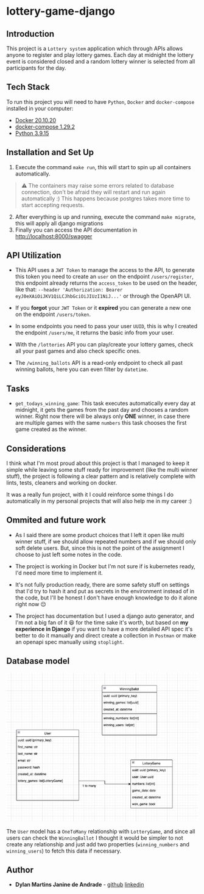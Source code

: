 # lottery-game-django

## Introduction

This project is a `Lottery system` application which through APIs allows anyone to register and play lottery games. Each day at midnight the lottery event is considered closed and a random lottery winner is selected from all participants for the day.

## Tech Stack

To run this project you will need to have `Python`, `Docker` and `docker-compose` installed in your computer:

- [Docker 20.10.20](<https://www.docker.com/>)
- [docker-compose 1.29.2](<https://docs.docker.com/compose/>)
- [Python 3.9.15](<https://www.python.org/downloads/>)

## Installation and Set Up

1. Execute the command `make run`, this will start to spin up all containers automatically.
> :warning: The containers may raise some errors related to database connection, don't be afraid they will restart and run again automatically :) This happens because postgres takes more time to start accepting requests.
2. After everything is up and running, execute the command `make migrate`, this will apply all django migrations
3. Finally you can access the API documentation in <http://localhost:8000/swagger>

## API Utilization

- This API uses a `JWT Token` to manage the access to the API, to generate this token you need to create an `user` on the endpoint `/users/register`, this endpoint already returns the `access_token` to be used on the header, like that:
`--header 'Authorization: Bearer eyJ0eXAiOiJKV1QiLCJhbGciOiJIUzI1NiJ...'` or through the OpenAPI UI.

- If you **forgot** your `JWT Token` or it **expired** you can generate a new one on the endpoint `/users/token`.

- In some endpoints you need to pass your user `UUID`, this is why I created the endpoint `/users/me`, it returns the basic info from your user.

- With the `/lotteries` API you can play/create your lottery games, check all your past games and also check specific ones.

- The `/winning_ballots` API is a read-only endpoint to check all past winning ballots, here you can even filter by `datetime`.

## Tasks

- `get_todays_winning_game`: This task executes automatically every day at midnight, it gets the games from the past day and chooses a random winner. Right now there will be always only **ONE** winner, in case there are multiple games with the same `numbers` this task chooses the first game created as the winner.

## Considerations

I think what I'm most proud about this project is that I managed to keep it simple while leaving some stuff ready for improvement (like the multi winner stuff), the project is following a clear pattern and is relatively complete with lints, tests, cleaners and working on docker.

It was a really fun project, with it I could reinforce some things I do automatically in my personal projects that will also help me in my career :)

## Ommited and future work

- As I said there are some product choices that I left it open like multi winner stuff, if we should allow repeated numbers and if we should only soft delete users. But, since this is not the point of the assignment I choose to just left some notes in the code.

- The project is working in Docker but I'm not sure if is kubernetes ready, I'd need more time to implement it.

- It's not fully production ready, there are some safety stuff on settings that I'd try to hash it and put as secrets in the environment instead of in the code, but I'll be honest I don't have enough knowledge to do it alone right now :pensive:

- The project has documentation but I used a django auto generator, and I'm not a big fan of it :laughing: for the time sake it's worth, but based on **my experience in Django** if you want to have a more detailed API spec it's better to do it manually and direct create a collection in `Postman` or make an openapi spec manually using `stoplight`.

## Database model

![plot](./database_model.png)

The `User` model has a `OneToMany` relationship with `LotteryGame`, and since all users can check the `WinningBallot` I thought it would be simpler to not create any relationship and just add two properties (`winning_numbers` and `winning_users`) to fetch this data if necessary.

## Author

* **Dylan Martins Janine de Andrade** - [github](https://github.com/dylanmartins) [linkedin](https://www.linkedin.com/in/dylan-m-j-andrade/)